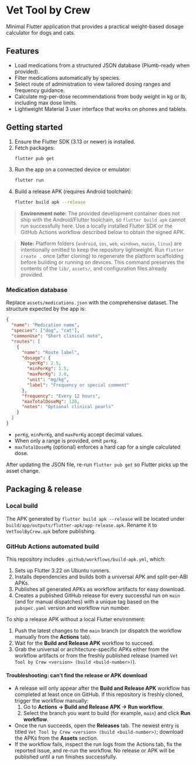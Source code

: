 # Vet Tool by Crew

Minimal Flutter application that provides a practical weight-based dosage calculator for dogs and cats.

## Features
- Load medications from a structured JSON database (Plumb-ready when provided).
- Filter medications automatically by species.
- Select route of administration to view tailored dosing ranges and frequency guidance.
- Calculate mg-per-dose recommendations from body weight in kg or lb, including max dose limits.
- Lightweight Material 3 user interface that works on phones and tablets.

## Getting started
1. Ensure the Flutter SDK (3.13 or newer) is installed.
2. Fetch packages:
   ```bash
   flutter pub get
   ```
3. Run the app on a connected device or emulator:
   ```bash
   flutter run
   ```
4. Build a release APK (requires Android toolchain):
   ```bash
   flutter build apk --release
   ```

> **Environment note:** The provided development container does not ship with the
> Android/Flutter toolchain, so `flutter build apk` cannot run successfully here.
> Use a locally installed Flutter SDK or the GitHub Actions workflow described
> below to obtain the signed APK.

> **Note:** Platform folders (`android`, `ios`, `web`, `windows`, `macos`, `linux`) are intentionally omitted to keep the repository lightweight. Run `flutter create .` once (after cloning) to regenerate the platform scaffolding before building or running on devices. This command preserves the contents of the `lib/`, `assets/`, and configuration files already provided.

### Medication database
Replace `assets/medications.json` with the comprehensive dataset. The structure expected by the app is:
```json
{
  "name": "Medication name",
  "species": ["dog", "cat"],
  "commonUse": "Short clinical note",
  "routes": [
    {
      "name": "Route label",
      "dosage": {
        "perKg": 2.5,
        "minPerKg": 1.5,
        "maxPerKg": 3.0,
        "unit": "mg/kg",
        "label": "Frequency or special comment"
      },
      "frequency": "Every 12 hours",
      "maxTotalDoseMg": 120,
      "notes": "Optional clinical pearls"
    }
  ]
}
```
- `perKg`, `minPerKg`, and `maxPerKg` accept decimal values.
- When only a range is provided, omit `perKg`.
- `maxTotalDoseMg` (optional) enforces a hard cap for a single calculated dose.

After updating the JSON file, re-run `flutter pub get` so Flutter picks up the asset change.

## Packaging & release
### Local build
The APK generated by `flutter build apk --release` will be located under `build/app/outputs/flutter-apk/app-release.apk`. Rename it to `VetToolByCrew.apk` before publishing.

### GitHub Actions automated build
This repository includes `.github/workflows/build-apk.yml`, which:
1. Sets up Flutter 3.22 on Ubuntu runners.
2. Installs dependencies and builds both a universal APK and split-per-ABI APKs.
3. Publishes all generated APKs as workflow artifacts for easy download.
4. Creates a published GitHub release for every successful run on `main` (and for manual dispatches) with a unique tag based on the `pubspec.yaml` version and workflow run number.

To ship a release APK without a local Flutter environment:
1. Push the latest changes to the `main` branch (or dispatch the workflow manually from the **Actions** tab).
2. Wait for the **Build and Release APK** workflow to succeed.
3. Grab the universal or architecture-specific APKs either from the workflow artifacts or from the freshly published release (named `Vet Tool by Crew <version> (build <build-number>)`).

#### Troubleshooting: can't find the release or APK download
- A release will only appear after the **Build and Release APK** workflow has completed at least once on GitHub. If this repository is freshly cloned, trigger the workflow manually:
  1. Go to **Actions → Build and Release APK → Run workflow**.
  2. Select the branch you want to build (for example, `main`) and click **Run workflow**.
- Once the run succeeds, open the **Releases** tab. The newest entry is titled `Vet Tool by Crew <version> (build <build-number>)`; download the APKs from the **Assets** section.
- If the workflow fails, inspect the run logs from the Actions tab, fix the reported issue, and re-run the workflow. No release or APK will be published until a run finishes successfully.
